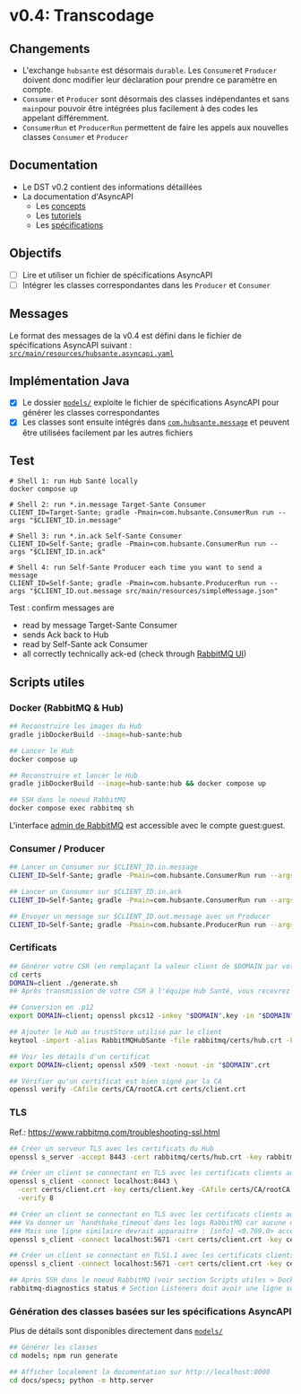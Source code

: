 # v0.4: Transcodage

## Changements
- L'exchange `hubsante` est désormais `durable`. Les `Consumer`et `Producer` doivent donc modifier leur déclaration pour prendre ce paramètre en compte.
- `Consumer` et `Producer` sont désormais des classes indépendantes et sans `main`pour pouvoir être intégrées plus facilement à des codes les appelant différemment.
- `ConsumerRun` et `ProducerRun` permettent de faire les appels aux nouvelles classes `Consumer` et `Producer` 

## Documentation
- Le DST v0.2 contient des informations détaillées
- La documentation d'AsyncAPI
  - Les [concepts](https://www.asyncapi.com/docs/concepts)
  - Les [tutoriels](https://www.asyncapi.com/docs/tutorials)
  - Les [spécifications](https://www.asyncapi.com/docs/reference/specification/v2.5.0)

## Objectifs
- [ ] Lire et utiliser un fichier de spécifications AsyncAPI
- [ ] Intégrer les classes correspondantes dans les `Producer` et `Consumer`

## Messages
Le format des messages de la v0.4 est défini dans le fichier de spécifications AsyncAPI suivant : [`src/main/resources/hubsante.asyncapi.yaml`](../src/main/resources/hubsante.asyncapi.yaml)

## Implémentation Java
- [x] Le dossier [`models/`](../models) exploite le fichier de spécifications AsyncAPI pour générer les classes correspondantes
- [x] Les classes sont ensuite intégrés dans [`com.hubsante.message`](../src/main/java/com/hubsante/message) et peuvent être utilisées facilement par les autres fichiers

## Test
```
# Shell 1: run Hub Santé locally
docker compose up

# Shell 2: run *.in.message Target-Sante Consumer
CLIENT_ID=Target-Sante; gradle -Pmain=com.hubsante.ConsumerRun run --args "$CLIENT_ID.in.message"

# Shell 3: run *.in.ack Self-Sante Consumer
CLIENT_ID=Self-Sante; gradle -Pmain=com.hubsante.ConsumerRun run --args "$CLIENT_ID.in.ack"

# Shell 4: run Self-Sante Producer each time you want to send a message
CLIENT_ID=Self-Sante; gradle -Pmain=com.hubsante.ProducerRun run --args "$CLIENT_ID.out.message src/main/resources/simpleMessage.json"
```
Test : confirm messages are 
- read by message Target-Sante Consumer
- sends Ack back to Hub
- read by Self-Sante ack Consumer 
- all correctly technically ack-ed (check through [RabbitMQ UI](http://localhost:15672)) 

## Scripts utiles
### Docker (RabbitMQ & Hub)
```bash
## Reconstruire les images du Hub
gradle jibDockerBuild --image=hub-sante:hub

## Lancer le Hub
docker compose up

## Reconstruire et lancer le Hub
gradle jibDockerBuild --image=hub-sante:hub && docker compose up

## SSH dans le noeud RabbitMQ
docker compose exec rabbitmq sh 
```
L'interface [admin de RabbitMQ](http://localhost:15672) est accessible avec le compte guest:guest.

### Consumer / Producer
```bash
## Lancer un Consumer sur $CLIENT_ID.in.message
CLIENT_ID=Self-Sante; gradle -Pmain=com.hubsante.ConsumerRun run --args "$CLIENT_ID.in.message"

## Lancer un Consumer sur $CLIENT_ID.in.ack
CLIENT_ID=Self-Sante; gradle -Pmain=com.hubsante.ConsumerRun run --args "$CLIENT_ID.in.ack"

## Envoyer un message sur $CLIENT_ID.out.message avec un Producer
CLIENT_ID=Self-Sante; gradle -Pmain=com.hubsante.ProducerRun run --args "$CLIENT_ID.out.message src/main/resources/simpleMessage.json"
```

### Certificats
```bash
## Générer votre CSR (en remplaçant la valeur client de $DOMAIN par votre identifiant client) 
cd certs
DOMAIN=client ./generate.sh
## Après transmission de votre CSR à l'équipe Hub Santé, vous recevrez un certificat signé par l'AC (en .crt)

## Conversion en .p12
export DOMAIN=client; openssl pkcs12 -inkey "$DOMAIN".key -in "$DOMAIN".crt -export -out "$DOMAIN".p12

## Ajouter le Hub au trustStore utilisé par le client
keytool -import -alias RabbitMQHubSante -file rabbitmq/certs/hub.crt -keystore certs/trustStore

## Voir les détails d'un certificat
export DOMAIN=client; openssl x509 -text -noout -in "$DOMAIN".crt

## Vérifier qu'un certificat est bien signé par la CA
openssl verify -CAfile certs/CA/rootCA.crt certs/client.crt
```

### TLS
Ref.: https://www.rabbitmq.com/troubleshooting-ssl.html
```bash
## Créer un serveur TLS avec les certificats du Hub
openssl s_server -accept 8443 -cert rabbitmq/certs/hub.crt -key rabbitmq/certs/hub.key -CAfile rabbitmq/certs/rootCA.crt

## Créer un client se connectant en TLS avec les certificats clients au serveur TLS
openssl s_client -connect localhost:8443 \
  -cert certs/client.crt -key certs/client.key -CAfile certs/CA/rootCA.crt \
  -verify 8

## Créer un client se connectant en TLS avec les certificats clients au RabbitMQ
### Va donner un `handshake_timeout`dans les logs RabbitMQ car aucune donnée n'est transmise
### Mais une ligne similaire devrait apparaitre : [info] <0.769.0> accepting AMQP connection <0.769.0>
openssl s_client -connect localhost:5671 -cert certs/client.crt -key certs/client.key -CAfile certs/CA/rootCA.crt

## Créer un client se connectant en TLS1.1 avec les certificats clients au RabbitMQ -> retourne une `alert protocol version`
openssl s_client -connect localhost:5671 -cert certs/client.crt -key certs/client.key -CAfile certs/CA/rootCA.crt -tls1.1 

## Après SSH dans le noeud RabbitMQ (voir section Scripts utiles > Docker), voir les `listeners` actifs
rabbitmq-diagnostics status # Section Listeners doit avoir une ligne sur le port 5671
```

### Génération des classes basées sur les spécifications AsyncAPI
Plus de détails sont disponibles directement dans [`models/`](../models/README.md)
```bash
## Générer les classes
cd models; npm run generate

## Afficher localement la documentation sur http://localhost:8000
cd docs/specs; python -m http.server 
```

